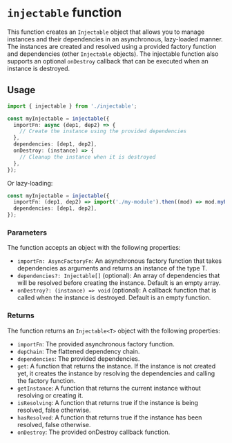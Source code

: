 # `injectable` function

This function creates an `Injectable` object that allows you to manage instances and their dependencies in an asynchronous, lazy-loaded manner. The instances are created and resolved using a provided factory function and dependencies (other `Injectable` objects). The injectable function also supports an optional `onDestroy` callback that can be executed when an instance is destroyed.

## Usage

```ts
import { injectable } from './injectable';

const myInjectable = injectable({
  importFn: async (dep1, dep2) => {
    // Create the instance using the provided dependencies
  },
  dependencies: [dep1, dep2],
  onDestroy: (instance) => {
    // Cleanup the instance when it is destroyed
  },
});
```

Or lazy-loading:

```ts
const myInjectable = injectable({
  importFn: (dep1, dep2) => import('./my-module').then((mod) => mod.myFunction(dep1, dep2)),
  dependencies: [dep1, dep2],
});
```

### Parameters

The function accepts an object with the following properties:

- `importFn: AsyncFactoryFn`: An asynchronous factory function that takes dependencies as arguments and returns an instance of the type T.
- `dependencies?: Injectable[]` (optional): An array of dependencies that will be resolved before creating the instance. Default is an empty array.
- `onDestroy?: (instance) => void` (optional): A callback function that is called when the instance is destroyed. Default is an empty function.

### Returns

The function returns an `Injectable<T>` object with the following properties:

- `importFn`: The provided asynchronous factory function.
- `depChain`: The flattened dependency chain.
- `dependencies`: The provided dependencies.
- `get`: A function that returns the instance. If the instance is not created yet, it creates the instance by resolving the dependencies and calling the factory function.
- `getInstance`: A function that returns the current instance without resolving or creating it.
- `isResolving`: A function that returns true if the instance is being resolved, false otherwise.
- `hasResolved`: A function that returns true if the instance has been resolved, false otherwise.
- `onDestroy`: The provided onDestroy callback function.
